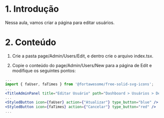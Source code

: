 # 1. Introdução

Nessa aula, vamos criar a página para editar usuários.

# 2. Conteúdo

1. Crie a pasta page/Admin/Users/Edit, e dentro crie o arquivo index.tsx.

2. Copie o conteúdo do page/Admin/Users/New para a página de Edit e modifique os seguintes pontos:

```jsx
...
import { faUser, faTimes } from '@fortawesome/free-solid-svg-icons';
...
<TitleAdminPanel title="Editar Usuário" path="Dashboard > Usuários > Detalhes do usuário > Editar usuário" />
...
<StyledButton icon={faUser} action={"Atualizar"} type_button="blue" />
<StyledButton icon={faTimes} action={"Cancelar"} type_button="red" />
...
```